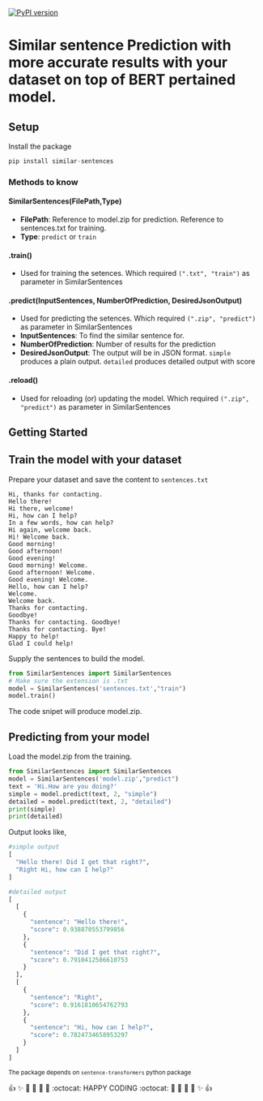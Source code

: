 [![PyPI version](https://badge.fury.io/py/similar-sentences.svg)](https://badge.fury.io/py/similar-sentences)

# Similar sentence Prediction with more accurate results with your dataset on top of BERT pertained model.

## Setup

Install the package

```python
pip install similar-sentences
```

### Methods to know

#### SimilarSentences(FilePath,Type)
  * **FilePath**: Reference to model.zip for prediction. Reference to sentences.txt for training.<br/>
  * **Type**: `predict` or `train`

#### .train()
 * Used for training the setences. Which required `(".txt", "train")` as parameter in SimilarSentences

#### .predict(InputSentences, NumberOfPrediction, DesiredJsonOutput)
  * Used for predicting the setences. Which required `(".zip", "predict")` as parameter in SimilarSentences<br/>
  * **InputSentences**: To find the similar sentence for. <br/>
  * **NumberOfPrediction**: Number of results for the prediction<br/>
  * **DesiredJsonOutput**: The output will be in JSON format. `simple` produces a plain output. `detailed` produces detailed output with score 
  
#### .reload()
  * Used for reloading (or) updating the model. Which required `(".zip", "predict")` as parameter in SimilarSentences
  
## Getting Started

## Train the model with your dataset

Prepare your dataset and save the content to `sentences.txt`

```
Hi, thanks for contacting.
Hello there!
Hi there, welcome!
Hi, how can I help?
In a few words, how can help?
Hi again, welcome back.
Hi! Welcome back.
Good morning! 
Good afternoon! 
Good evening! 
Good morning! Welcome.
Good afternoon! Welcome.
Good evening! Welcome.
Hello, how can I help?
Welcome.
Welcome back.
Thanks for contacting.
Goodbye!
Thanks for contacting. Goodbye!
Thanks for contacting. Bye!
Happy to help!
Glad I could help!
```

Supply the sentences to build the model.

```python
from SimilarSentences import SimilarSentences
# Make sure the extension is .txt
model = SimilarSentences('sentences.txt',"train")
model.train()
```
The code snipet will produce model.zip.

## Predicting from your model

Load the model.zip from the training.

```python
from SimilarSentences import SimilarSentences
model = SimilarSentences('model.zip',"predict")
text = 'Hi.How are you doing?'
simple = model.predict(text, 2, "simple")
detailed = model.predict(text, 2, "detailed")
print(simple)
print(detailed)
```

Output looks like,

```python
#simple output
[
  "Hello there! Did I get that right?",
  "Right Hi, how can I help?"
]

#detailed output
[
  [
    {
      "sentence": "Hello there!",
      "score": 0.938870553799856
    },
    {
      "sentence": "Did I get that right?",
      "score": 0.7910412586610753
    }
  ],
  [
    {
      "sentence": "Right",
      "score": 0.9161810654762793
    },
    {
      "sentence": "Hi, how can I help?",
      "score": 0.7824734658953297
    }
  ]
]
````
<sub>The package depends on `sentence-transformers` python package</sub>

:+1: :sparkles: :camel: :tada: :rocket: :metal: :octocat:  HAPPY CODING :octocat: :metal: :rocket: :tada: :camel: :sparkles: :+1:
